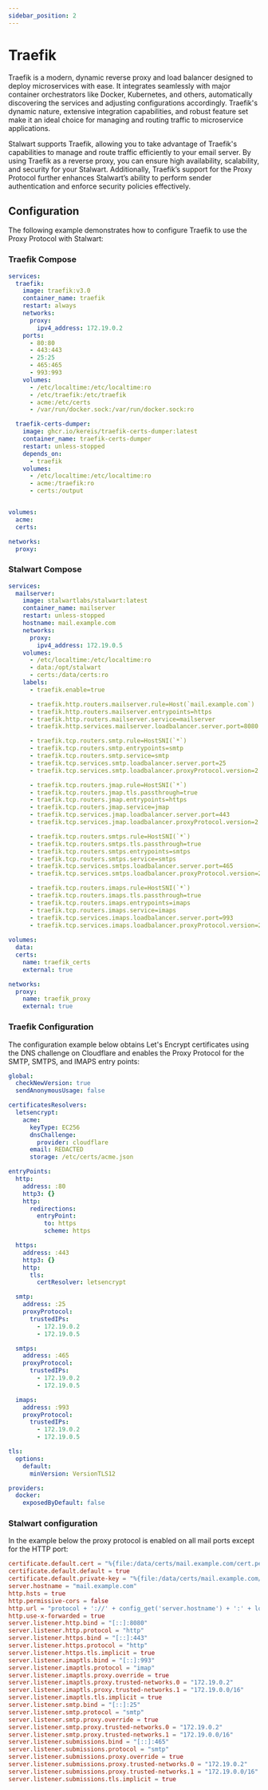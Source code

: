 ```yaml
---
sidebar_position: 2
---
```


# Traefik

Traefik is a modern, dynamic reverse proxy and load balancer designed to deploy microservices with ease. It integrates seamlessly with major container orchestrators like Docker, Kubernetes, and others, automatically discovering the services and adjusting configurations accordingly. Traefik's dynamic nature, extensive integration capabilities, and robust feature set make it an ideal choice for managing and routing traffic to microservice applications.

Stalwart supports Traefik, allowing you to take advantage of Traefik's capabilities to manage and route traffic efficiently to your email server. By using Traefik as a reverse proxy, you can ensure high availability, scalability, and security for your Stalwart. Additionally, Traefik’s support for the Proxy Protocol further enhances Stalwart’s ability to perform sender authentication and enforce security policies effectively.

## Configuration

The following example demonstrates how to configure Traefik to use the Proxy Protocol with Stalwart:

### Traefik Compose

```yaml
services:
  traefik:
    image: traefik:v3.0
    container_name: traefik
    restart: always
    networks:
      proxy:
        ipv4_address: 172.19.0.2
    ports:
      - 80:80
      - 443:443
      - 25:25
      - 465:465
      - 993:993
    volumes:
      - /etc/localtime:/etc/localtime:ro
      - /etc/traefik:/etc/traefik
      - acme:/etc/certs
      - /var/run/docker.sock:/var/run/docker.sock:ro

  traefik-certs-dumper:
    image: ghcr.io/kereis/traefik-certs-dumper:latest
    container_name: traefik-certs-dumper
    restart: unless-stopped
    depends_on:
      - traefik
    volumes:
      - /etc/localtime:/etc/localtime:ro
      - acme:/traefik:ro
      - certs:/output


volumes:
  acme:
  certs:

networks:
  proxy:
```

### Stalwart Compose

```yaml
services:
  mailserver:
    image: stalwartlabs/stalwart:latest
    container_name: mailserver
    restart: unless-stopped
    hostname: mail.example.com
    networks:
      proxy:
        ipv4_address: 172.19.0.5
    volumes:
      - /etc/localtime:/etc/localtime:ro
      - data:/opt/stalwart
      - certs:/data/certs:ro
    labels:
      - traefik.enable=true

      - traefik.http.routers.mailserver.rule=Host(`mail.example.com`) || Host(`autodiscover.example.com`) || Host(`autoconfig.example.com`) || Host(`mta-sts.example.com`)
      - traefik.http.routers.mailserver.entrypoints=https
      - traefik.http.routers.mailserver.service=mailserver
      - traefik.http.services.mailserver.loadbalancer.server.port=8080

      - traefik.tcp.routers.smtp.rule=HostSNI(`*`)
      - traefik.tcp.routers.smtp.entrypoints=smtp
      - traefik.tcp.routers.smtp.service=smtp
      - traefik.tcp.services.smtp.loadbalancer.server.port=25
      - traefik.tcp.services.smtp.loadbalancer.proxyProtocol.version=2

      - traefik.tcp.routers.jmap.rule=HostSNI(`*`)
      - traefik.tcp.routers.jmap.tls.passthrough=true
      - traefik.tcp.routers.jmap.entrypoints=https
      - traefik.tcp.routers.jmap.service=jmap
      - traefik.tcp.services.jmap.loadbalancer.server.port=443
      - traefik.tcp.services.jmap.loadbalancer.proxyProtocol.version=2

      - traefik.tcp.routers.smtps.rule=HostSNI(`*`)
      - traefik.tcp.routers.smtps.tls.passthrough=true
      - traefik.tcp.routers.smtps.entrypoints=smtps
      - traefik.tcp.routers.smtps.service=smtps
      - traefik.tcp.services.smtps.loadbalancer.server.port=465
      - traefik.tcp.services.smtps.loadbalancer.proxyProtocol.version=2

      - traefik.tcp.routers.imaps.rule=HostSNI(`*`)
      - traefik.tcp.routers.imaps.tls.passthrough=true
      - traefik.tcp.routers.imaps.entrypoints=imaps
      - traefik.tcp.routers.imaps.service=imaps
      - traefik.tcp.services.imaps.loadbalancer.server.port=993
      - traefik.tcp.services.imaps.loadbalancer.proxyProtocol.version=2
      
volumes:
  data:
  certs:
    name: traefik_certs
    external: true

networks:
  proxy:
    name: traefik_proxy
    external: true
```

### Traefik Configuration

The configuration example below obtains Let's Encrypt certificates using the DNS challenge on Cloudflare and enables the Proxy Protocol for the SMTP, SMTPS, and IMAPS entry points:

```yaml
global:
  checkNewVersion: true
  sendAnonymousUsage: false

certificatesResolvers:
  letsencrypt:
    acme:
      keyType: EC256
      dnsChallenge:
        provider: cloudflare
      email: REDACTED
      storage: /etc/certs/acme.json

entryPoints:
  http:
    address: :80
    http3: {}
    http:
      redirections:
        entryPoint:
          to: https
          scheme: https

  https:
    address: :443
    http3: {}
    http:
      tls:
        certResolver: letsencrypt

  smtp:
    address: :25
    proxyProtocol:
      trustedIPs:
        - 172.19.0.2
        - 172.19.0.5

  smtps:
    address: :465
    proxyProtocol:
      trustedIPs:
        - 172.19.0.2
        - 172.19.0.5

  imaps:
    address: :993
    proxyProtocol:
      trustedIPs:
        - 172.19.0.2
        - 172.19.0.5

tls:
  options:
    default:
      minVersion: VersionTLS12

providers:
  docker:
    exposedByDefault: false
```

### Stalwart configuration

In the example below the proxy protocol is enabled on all mail ports except for the HTTP port:

```toml
certificate.default.cert = "%{file:/data/certs/mail.example.com/cert.pem}%"
certificate.default.default = true
certificate.default.private-key = "%{file:/data/certs/mail.example.com/key.pem}%"
server.hostname = "mail.example.com"
http.hsts = true
http.permissive-cors = false
http.url = "protocol + '://' + config_get('server.hostname') + ':' + local_port"
http.use-x-forwarded = true
server.listener.http.bind = "[::]:8080"
server.listener.http.protocol = "http"
server.listener.https.bind = "[::]:443"
server.listener.https.protocol = "http"
server.listener.https.tls.implicit = true
server.listener.imaptls.bind = "[::]:993"
server.listener.imaptls.protocol = "imap"
server.listener.imaptls.proxy.override = true
server.listener.imaptls.proxy.trusted-networks.0 = "172.19.0.2"
server.listener.imaptls.proxy.trusted-networks.1 = "172.19.0.0/16"
server.listener.imaptls.tls.implicit = true
server.listener.smtp.bind = "[::]:25"
server.listener.smtp.protocol = "smtp"
server.listener.smtp.proxy.override = true
server.listener.smtp.proxy.trusted-networks.0 = "172.19.0.2"
server.listener.smtp.proxy.trusted-networks.1 = "172.19.0.0/16"
server.listener.submissions.bind = "[::]:465"
server.listener.submissions.protocol = "smtp"
server.listener.submissions.proxy.override = true
server.listener.submissions.proxy.trusted-networks.0 = "172.19.0.2"
server.listener.submissions.proxy.trusted-networks.1 = "172.19.0.0/16"
server.listener.submissions.tls.implicit = true
```